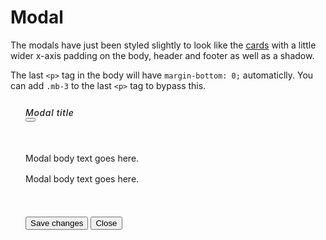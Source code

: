 <style>
.modal-content {
	border-radius: 6px;
}
.modal-header,
.modal-footer {
	padding: 12px 24px;
}
.modal-header .modal-title {
	margin: 0;
	letter-spacing: 0.04rem;
	font-weight: 500;
	text-transform: initial;
	color: var(--bs-dark);
}
.modal-body {
	padding: 24px;
}
.modal-body p {
	margin-bottom: 16px;
}
</style>

# Modal

The modals have just been styled slightly to look like the [cards](../card) with a little wider x-axis padding on the body, header and footer as well as a shadow.

The last `<p>` tag in the body will have `margin-bottom: 0;` automaticlly. You can add `.mb-3` to the last `<p>` tag to bypass this.

<div class="demo">
	<div class="modal text-dark px-7 py-5" style="display: block; position: initial;">
		<div class="modal-dialog">
			<div class="modal-content">
				<div class="modal-header">
					<h5 class="modal-title">Modal title</h5>
					<button class="btn-close" data-bs-dismiss="modal"></button>
				</div>
				<div class="modal-body">
					<p>Modal body text goes here.</p>
					<p>Modal body text goes here.</p>
				</div>
				<div class="modal-footer justify-content-between">
					<button class="btn btn-primary">Save changes</button>
					<button class="btn btn-secondary" data-bs-dismiss="modal">Close</button>
				</div>
			</div>
		</div>
	</div>
</div>